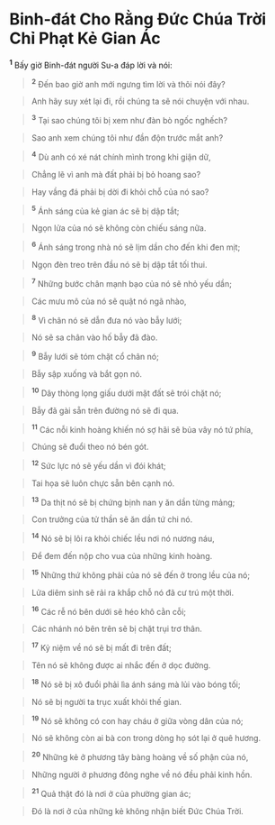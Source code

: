 # Binh-đát Cho Rằng Đức Chúa Trời Chỉ Phạt Kẻ Gian Ác
<sup><b>1</b></sup> Bấy giờ Binh-đát người Su-a đáp lời và nói:


> <sup><b>2</b></sup> Đến bao giờ anh mới ngưng tìm lời và thôi nói đây?
>


> Anh hãy suy xét lại đi, rồi chúng ta sẽ nói chuyện với nhau.
>


> <sup><b>3</b></sup> Tại sao chúng tôi bị xem như đàn bò ngốc nghếch?
>


> Sao anh xem chúng tôi như đần độn trước mắt anh?
>


> <sup><b>4</b></sup> Dù anh có xé nát chính mình trong khi giận dữ,
>


> Chẳng lẽ vì anh mà đất phải bị bỏ hoang sao?
>


> Hay vầng đá phải bị dời đi khỏi chỗ của nó sao?
>


> <sup><b>5</b></sup> Ánh sáng của kẻ gian ác sẽ bị dập tắt;
>


> Ngọn lửa của nó sẽ không còn chiếu sáng nữa.
>


> <sup><b>6</b></sup> Ánh sáng trong nhà nó sẽ lịm dần cho đến khi đen mịt;
>


> Ngọn đèn treo trên đầu nó sẽ bị dập tắt tối thui.
>


> <sup><b>7</b></sup> Những bước chân mạnh bạo của nó sẽ nhỏ yếu dần;
>


> Các mưu mô của nó sẽ quật nó ngã nhào,
>


> <sup><b>8</b></sup> Vì chân nó sẽ dẫn đưa nó vào bẫy lưới;
>


> Nó sẽ sa chân vào hố bẫy đã đào.
>


> <sup><b>9</b></sup> Bẫy lưới sẽ tóm chặt cổ chân nó;
>


> Bẫy sập xuống và bắt gọn nó.
>


> <sup><b>10</b></sup> Dây thòng lọng giấu dưới mặt đất sẽ trói chặt nó;
>


> Bẫy đã gài sẵn trên đường nó sẽ đi qua.
>


> <sup><b>11</b></sup> Các nỗi kinh hoàng khiến nó sợ hãi sẽ bủa vây nó tứ phía,
>


> Chúng sẽ đuổi theo nó bén gót.
>


> <sup><b>12</b></sup> Sức lực nó sẽ yếu dần vì đói khát;
>


> Tai họa sẽ luôn chực sẵn bên cạnh nó.
>


> <sup><b>13</b></sup> Da thịt nó sẽ bị chứng bịnh nan y ăn dần từng mảng;
>


> Con trưởng của tử thần sẽ ăn dần tứ chi nó.
>


> <sup><b>14</b></sup> Nó sẽ bị lôi ra khỏi chiếc lều nơi nó nương náu,
>


> Để đem đến nộp cho vua của những kinh hoàng.
>


> <sup><b>15</b></sup> Những thứ không phải của nó sẽ đến ở trong lều của nó;
>


> Lửa diêm sinh sẽ rải ra khắp chỗ nó đã cư trú một thời.
>


> <sup><b>16</b></sup> Các rễ nó bên dưới sẽ héo khô cằn cỗi;
>


> Các nhánh nó bên trên sẽ bị chặt trụi trơ thân.
>


> <sup><b>17</b></sup> Kỷ niệm về nó sẽ bị mất đi trên đất;
>


> Tên nó sẽ không được ai nhắc đến ở dọc đường.
>


> <sup><b>18</b></sup> Nó sẽ bị xô đuổi phải lìa ánh sáng mà lủi vào bóng tối;
>


> Nó sẽ bị người ta trục xuất khỏi thế gian.
>


> <sup><b>19</b></sup> Nó sẽ không có con hay cháu ở giữa vòng dân của nó;
>


> Nó sẽ không còn ai bà con trong dòng họ sót lại ở quê hương.
>


> <sup><b>20</b></sup> Những kẻ ở phương tây bàng hoàng về số phận của nó,
>


> Những người ở phương đông nghe về nó đều phải kinh hồn.
>


> <sup><b>21</b></sup> Quả thật đó là nơi ở của phường gian ác;
>


> Đó là nơi ở của những kẻ không nhận biết Đức Chúa Trời.
>